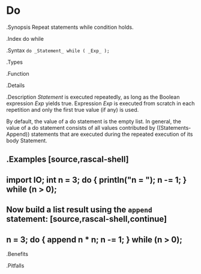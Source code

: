 # Do

.Synopsis
Repeat statements while condition holds.

.Index
do while

.Syntax
`do _Statement_ while ( _Exp_ );`

.Types

.Function

.Details

.Description
_Statement_ is executed repeatedly, as long as the Boolean expression _Exp_ yields true. 
Expression _Exp_ is executed from scratch in each repetition and only the first true value (if any) is used.

By default, the value of a do statement is the empty list. 
In general, the value of a do statement consists of all values contributed by ((Statements-Append)) statements 
that are executed during the repeated execution of its body Statement.

.Examples
[source,rascal-shell]
----
import IO;
int n = 3;
do { println("n = <n>"); n -= 1; } while (n > 0);
----
Now build a list result using the `append` statement:
[source,rascal-shell,continue]
----
n = 3;
do { append n * n; n -= 1; } while (n > 0);
----

.Benefits

.Pitfalls

